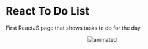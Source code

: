 # React To Do List
First ReactJS page that shows tasks to do for the day.

<p align="center">
    <img src="https://media.giphy.com/media/utBIfR5j7TS23fVSzH/giphy.gif" alt="animated">
<p>